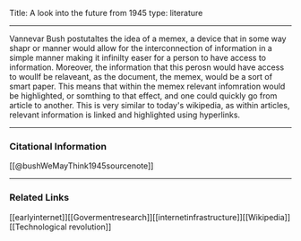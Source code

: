 
Title: A look into the future from 1945
type: literature

---
Vannevar Bush postutaltes the idea of a memex, a device that in some way shapr or manner would allow for the interconnection of information in a simple manner making it infinilty easer for a person to have access to information. Moreover, the information that this perosn would have access to woullf be relaveant, as the document, the memex, would be a sort of smart paper. This means that within the memex relevant infomration would be highlighted, or somthing to that effect, and one could quickly go from article to another. This is very similar to today's wikipedia, as within articles, relevant information is linked and highlighted using hyperlinks. 



---
### Citational Information

[[@bushWeMayThink1945sourcenote]]

---

### Related Links

[[earlyinternet]][[Govermentresearch]][[internetinfrastructure]][[Wikipedia]] [[Technological revolution]]